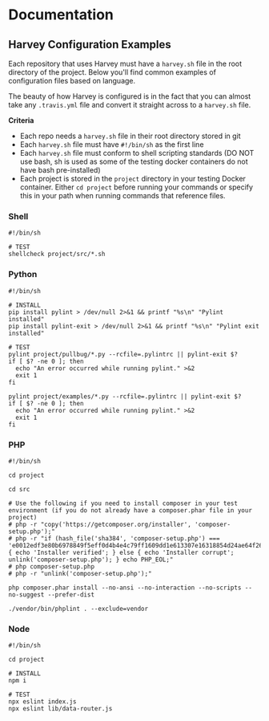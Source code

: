 # Documentation

## Harvey Configuration Examples

Each repository that uses Harvey must have a `harvey.sh` file in the root directory of the project. Below you'll find common examples of configuration files based on language.

The beauty of how Harvey is configured is in the fact that you can almost take any `.travis.yml` file and convert it straight across to a `harvey.sh` file.

**Criteria**
- Each repo needs a `harvey.sh` file in their root directory stored in git
- Each `harvey.sh` file must have `#!/bin/sh` as the first line
- Each `harvey.sh` file must conform to shell scripting standards (DO NOT use bash, sh is used as some of the testing docker containers do not have bash pre-installed)
- Each project is stored in the `project` directory in your testing Docker container. Either `cd project` before running your commands or specify this in your path when running commands that reference files.

### Shell

```shell
#!/bin/sh

# TEST
shellcheck project/src/*.sh
```

### Python

```shell
#!/bin/sh

# INSTALL
pip install pylint > /dev/null 2>&1 && printf "%s\n" "Pylint installed"
pip install pylint-exit > /dev/null 2>&1 && printf "%s\n" "Pylint exit installed"

# TEST
pylint project/pullbug/*.py --rcfile=.pylintrc || pylint-exit $?
if [ $? -ne 0 ]; then
  echo "An error occurred while running pylint." >&2
  exit 1
fi

pylint project/examples/*.py --rcfile=.pylintrc || pylint-exit $?
if [ $? -ne 0 ]; then
  echo "An error occurred while running pylint." >&2
  exit 1
fi
```

### PHP

```shell
#!/bin/sh

cd project

cd src

# Use the following if you need to install composer in your test environment (if you do not already have a composer.phar file in your project)
# php -r "copy('https://getcomposer.org/installer', 'composer-setup.php');"
# php -r "if (hash_file('sha384', 'composer-setup.php') === 'e0012edf3e80b6978849f5eff0d4b4e4c79ff1609dd1e613307e16318854d24ae64f26d17af3ef0bf7cfb710ca74755a') { echo 'Installer verified'; } else { echo 'Installer corrupt'; unlink('composer-setup.php'); } echo PHP_EOL;"
# php composer-setup.php
# php -r "unlink('composer-setup.php');"

php composer.phar install --no-ansi --no-interaction --no-scripts --no-suggest --prefer-dist

./vendor/bin/phplint . --exclude=vendor
```

### Node

```shell
#!/bin/sh

cd project

# INSTALL
npm i

# TEST
npx eslint index.js
npx eslint lib/data-router.js
```
